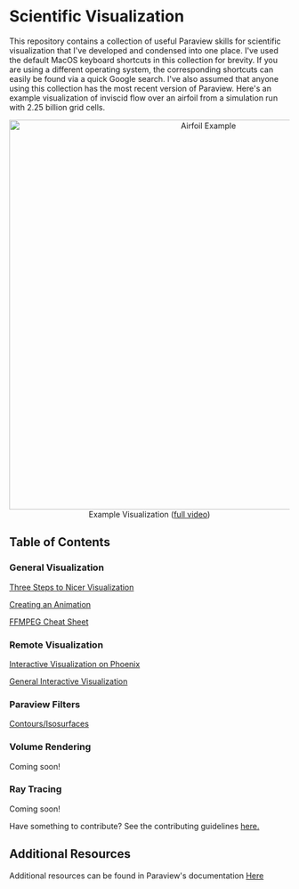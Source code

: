 # Scientific Visualization

This repository contains a collection of useful Paraview skills for scientific visualization that I've developed and condensed into one place.
I've used the default MacOS keyboard shortcuts in this collection for brevity.
If you are using a different operating system, the corresponding shortcuts can easily be found via a quick Google search.
I've also assumed that anyone using this collection has the most recent version of Paraview.
Here's an example visualization of inviscid flow over an airfoil from a simulation run with 2.25 billion grid cells.

<p align="center">
    <img src="Resources/airfoil-animated.png" alt="Airfoil Example" width="700"/><br/>
    Example Visualization (<a href="https://vimeo.com/917305340/c05fd414c8?share=copy" target="_blank">full video</a>)
</p>

## Table of Contents

### General Visualization

[Three Steps to Nicer Visualization](Tutorials/three-steps-to-nice-visualization.md)

[Creating an Animation](Tutorials/creating-an-annimation.md)

[FFMPEG Cheat Sheet](Tutorials/FFMPEG-cheat-sheet.md)

### Remote Visualization

[Interactive Visualization on Phoenix](Tutorials/interactive-visualization-on-Phoenix.md)

[General Interactive Visualization](Tutorials/general-interactive-visualization.md)

### Paraview  Filters

[Contours/Isosurfaces](Tutorials/contours.md)

### Volume Rendering

Coming soon!

### Ray Tracing

Coming soon!

Have something to contribute? See the contributing guidelines [here.](contributing.md)

## Additional Resources
Additional resources can be found in Paraview's documentation [Here](https://docs.paraview.org/en/latest/)
